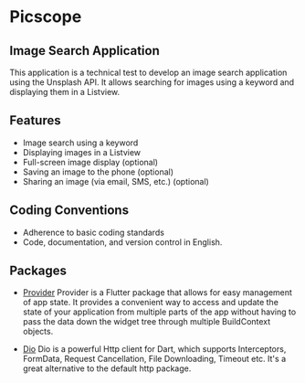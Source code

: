 # Picscope
## Image Search Application
This application is a technical test to develop an image search application using the Unsplash API. It allows searching for images using a keyword and displaying them in a Listview.

## Features
- Image search using a keyword
- Displaying images in a Listview
- Full-screen image display (optional)
- Saving an image to the phone (optional)
- Sharing an image (via email, SMS, etc.) (optional)

## Coding Conventions
- Adherence to basic coding standards
- Code, documentation, and version control in English.

## Packages
- [Provider](https://pub.dev/packages/provider)
Provider is a Flutter package that allows for easy management of app state. It provides a convenient way to access and update the state of your application from multiple parts of the app without having to pass the data down the widget tree through multiple BuildContext objects.

- [Dio](https://pub.dev/packages/dio)
Dio is a powerful Http client for Dart, which supports Interceptors, FormData, Request Cancellation, File Downloading, Timeout etc. It's a great alternative to the default http package.
